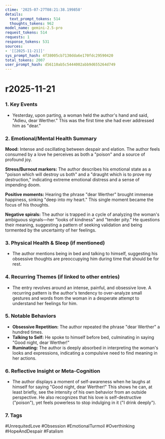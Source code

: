 ```yaml
---
ctime: '2025-07-27T08:21:38.199858'
details:
  text_prompt_tokens: 514
  thoughts_tokens: 962
model_name: gemini-2.5-pro
request_tokens: 514
requests: 1
response_tokens: 531
sources:
- '[[2025-11-21]]'
sys_prompt_hash: 4f38005cb7130dda6e170fdc29590420
total_tokens: 2007
user_prompt_hash: d56110ab5c5444002abb9d655264d749
---
```

# r2025-11-21

### 1. Key Events
- Yesterday, upon parting, a woman held the author's hand and said, "Adieu, dear Werther." This was the first time she had ever addressed him as "dear."

### 2. Emotional/Mental Health Summary
**Mood:** Intense and oscillating between despair and elation. The author feels consumed by a love he perceives as both a "poison" and a source of profound joy.

**Stress/Burnout markers:** The author describes his emotional state as a "poison which will destroy us both" and a "draught which is to prove my destruction," indicating extreme emotional distress and a sense of impending doom.

**Positive moments:** Hearing the phrase "dear Werther" brought immense happiness, sinking "deep into my heart." This single moment became the focus of his thoughts.

**Negative spirals:** The author is trapped in a cycle of analyzing the woman's ambiguous signals—her "looks of kindness" and "tender pity." He questions their meaning, suggesting a pattern of seeking validation and being tormented by the uncertainty of her feelings.

### 3. Physical Health & Sleep (if mentioned)
- The author mentions being in bed and talking to himself, suggesting his obsessive thoughts are preoccupying him during time that should be for rest.

### 4. Recurring Themes (if linked to other entries)
- The entry revolves around an intense, painful, and obsessive love. A recurring pattern is the author's tendency to over-analyze small gestures and words from the woman in a desperate attempt to understand her feelings for him.

### 5. Notable Behaviors
- **Obsessive Repetition:** The author repeated the phrase "dear Werther" a hundred times.
- **Talking to Self:** He spoke to himself before bed, culminating in saying "Good night, dear Werther!"
- **Ruminating:** The author is deeply absorbed in interpreting the woman's looks and expressions, indicating a compulsive need to find meaning in her actions.

### 6. Reflective Insight or Meta-Cognition
- The author displays a moment of self-awareness when he laughs at himself for saying "Good night, dear Werther!" This shows he can, at least briefly, see the intensity of his own behavior from an outside perspective. He also recognizes that his love is self-destructive ("poison"), yet feels powerless to stop indulging in it ("I drink deeply").

### 7. Tags
#UnrequitedLove #Obsession #EmotionalTurmoil #Overthinking #HopeAndDespair #Fatalism